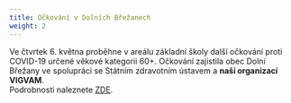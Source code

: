 ```yaml
---
title: Očkování v Dolních Břežanech
weight: 2
---
```

Ve čtvrtek 6. května proběhne v areálu základní školy další očkování proti COVID-19 určené věkové kategorii 60+. Očkování zajistila obec Dolní Břežany ve spolupráci se Státním zdravotním ústavem a **naší organizací VIGVAM**.   \
Podrobnosti naleznete [ZDE](http://www.dolnibrezany.cz/assets/File.ashx?id_org=2879&id_dokumenty=18059).